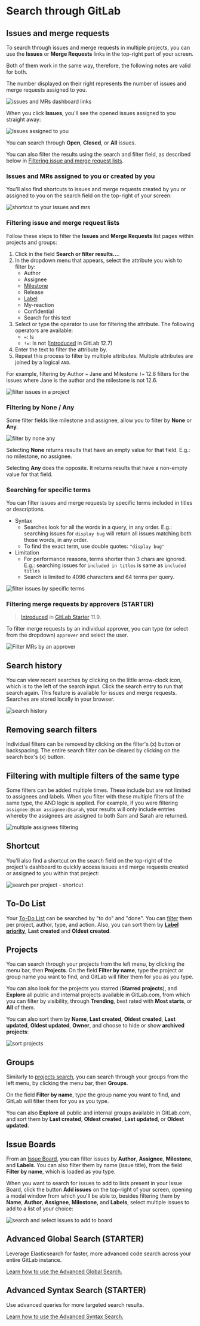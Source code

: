 # Search through GitLab

## Issues and merge requests

To search through issues and merge requests in multiple projects, you can use the **Issues** or **Merge Requests** links
in the top-right part of your screen.

Both of them work in the same way, therefore, the following notes are valid for both.

The number displayed on their right represents the number of issues and merge requests assigned to you.

![issues and MRs dashboard links](img/dashboard_links.png)

When you click **Issues**, you'll see the opened issues assigned to you straight away:

![Issues assigned to you](img/issues_assigned_to_you.png)

You can search through **Open**, **Closed**, or **All** issues.

You can also filter the results using the search and filter field, as described below in
[Filtering issue and merge request lists](#filtering-issue-and-merge-request-lists).

### Issues and MRs assigned to you or created by you

You'll also find shortcuts to issues and merge requests created by you or assigned to you
on the search field on the top-right of your screen:

![shortcut to your issues and mrs](img/issues_mrs_shortcut.png)

### Filtering issue and merge request lists

Follow these steps to filter the **Issues** and **Merge Requests** list pages within projects and
groups:

1. Click in the field **Search or filter results...**.
1. In the dropdown menu that appears, select the attribute you wish to filter by:
   - Author
   - Assignee
   - [Milestone](../project/milestones/index.md)
   - Release
   - [Label](../project/labels.md)
   - My-reaction
   - Confidential
   - Search for this text
1. Select or type the operator to use for filtering the attribute. The following operators are
   available:
   - `=`: Is
   - `!=`: Is not ([Introduced](https://gitlab.com/gitlab-org/gitlab/issues/18059) in GitLab 12.7)
1. Enter the text to filter the attribute by.
1. Repeat this process to filter by multiple attributes. Multiple attributes are joined by a logical
   `AND`.

For example, filtering by Author `=` Jane and Milestone `!=` 12.6 filters for the issues where Jane
is the author and the milestone is not 12.6.

![filter issues in a project](img/issue_search_filter_v12_7.png)

### Filtering by **None** / **Any**

Some filter fields like milestone and assignee, allow you to filter by **None** or **Any**.

![filter by none any](img/issues_filter_none_any.png)

Selecting **None** returns results that have an empty value for that field. E.g.: no milestone, no assignee.

Selecting **Any** does the opposite. It returns results that have a non-empty value for that field.

### Searching for specific terms

You can filter issues and merge requests by specific terms included in titles or descriptions.

- Syntax
  - Searches look for all the words in a query, in any order. E.g.: searching
    issues for `display bug` will return all issues matching both those words, in any order.
  - To find the exact term, use double quotes: `"display bug"`
- Limitation
  - For performance reasons, terms shorter than 3 chars are ignored. E.g.: searching
    issues for `included in titles` is same as `included titles`
  - Search is limited to 4096 characters and 64 terms per query.

![filter issues by specific terms](img/issue_search_by_term.png)

### Filtering merge requests by approvers **(STARTER)**

> [Introduced](https://gitlab.com/gitlab-org/gitlab/-/merge_requests/9468) in [GitLab Starter](https://about.gitlab.com/pricing/) 11.9.

To filter merge requests by an individual approver, you can type (or select from
the dropdown) `approver` and select the user.

![Filter MRs by an approver](img/filter_approver_merge_requests.png)

## Search history

You can view recent searches by clicking on the little arrow-clock icon, which is to the left of the search input. Click the search entry to run that search again. This feature is available for issues and merge requests. Searches are stored locally in your browser.

![search history](img/search_history.gif)

## Removing search filters

Individual filters can be removed by clicking on the filter's (x) button or backspacing. The entire search filter can be cleared by clicking on the search box's (x) button.

## Filtering with multiple filters of the same type

Some filters can be added multiple times. These include but are not limited to assignees and labels. When you filter with these multiple filters of the same type, the AND logic is applied. For example, if you were filtering `assignee:@sam assignee:@sarah`, your results will only include entries whereby the assignees are assigned to both Sam and Sarah are returned.

![multiple assignees filtering](img/multiple_assignees.png)

## Shortcut

You'll also find a shortcut on the search field on the top-right of the project's dashboard to
quickly access issues and merge requests created or assigned to you within that project:

![search per project - shortcut](img/project_search.png)

## To-Do List

Your [To-Do List](../todos.md#gitlab-to-do-list) can be searched by "to do" and "done".
You can [filter](../todos.md#filtering-your-to-do-list) them per project,
author, type, and action. Also, you can sort them by
[**Label priority**](../../user/project/labels.md#label-priority),
**Last created** and **Oldest created**.

## Projects

You can search through your projects from the left menu, by clicking the menu bar, then **Projects**.
On the field **Filter by name**, type the project or group name you want to find, and GitLab
will filter them for you as you type.

You can also look for the projects you starred (**Starred projects**), and **Explore** all
public and internal projects available in GitLab.com, from which you can filter by visibility,
through **Trending**, best rated with **Most starts**, or **All** of them.

You can also sort them by **Name**, **Last created**, **Oldest created**, **Last updated**,
**Oldest updated**, **Owner**, and choose to hide or show **archived projects**:

![sort projects](img/sort_projects.png)

## Groups

Similarly to [projects search](#projects), you can search through your groups from
the left menu, by clicking the menu bar, then **Groups**.

On the field **Filter by name**, type the group name you want to find, and GitLab
will filter them for you as you type.

You can also **Explore** all public and internal groups available in GitLab.com,
and sort them by **Last created**, **Oldest created**, **Last updated**, or **Oldest updated**.

## Issue Boards

From an [Issue Board](../../user/project/issue_board.md), you can filter issues by **Author**, **Assignee**, **Milestone**, and **Labels**.
You can also filter them by name (issue title), from the field **Filter by name**, which is loaded as you type.

When you want to search for issues to add to lists present in your Issue Board, click
the button **Add issues** on the top-right of your screen, opening a modal window from which
you'll be able to, besides filtering them by **Name**, **Author**, **Assignee**, **Milestone**,
and **Labels**, select multiple issues to add to a list of your choice:

![search and select issues to add to board](img/search_issues_board.png)

## Advanced Global Search **(STARTER)**

Leverage Elasticsearch for faster, more advanced code search across your entire
GitLab instance.

[Learn how to use the Advanced Global Search.](advanced_global_search.md)

## Advanced Syntax Search **(STARTER)**

Use advanced queries for more targeted search results.

[Learn how to use the Advanced Syntax Search.](advanced_search_syntax.md)

[ee]: https://about.gitlab.com/pricing/
